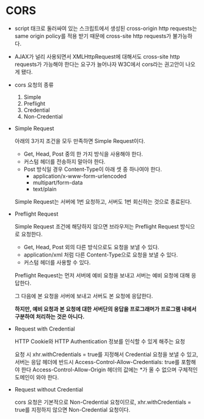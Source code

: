 # CORS

- script 태크로 둘러싸여 있는 스크립트에서 생성된 cross-origin http requests는 same origin policy를 적용 받기 때문에 cross-site http requests가 불가능하다.
- AJAX가 널리 사용되면서 XMLHttpRequest에 대해서도 cross-site http requests가 가능해야 한다는 요구가 늘어나자 W3C에서 cors라는 권고안이 나오게 됐다.
- cors 요청의 종류
  1. Simple
  2. Preflight
  3. Credential
  4. Non-Credential



- Simple Request

  아래의 3가지 조건을 모두 만족하면 Simple Request이다.

  - Get, Head, Post 중의 한 가지 방식을 사용해야 한다.
  - 커스텀 헤더를 전송하지 말아야 한다.
  - Post 방식일 경우 Content-Type이 아래 셋 중 하나여야 한다.
    - application/x-www-form-urlencoded
    - multipart/form-data
    - text/plain

  Simple Request는 서버에 1번 요청하고, 서버도 1번 회신하는 것으로 종료된다.

  

- Preflight Request

  Simple Request 조건에 해당하지 않으면 브라우저는 Preflight Request 방식으로 요청한다.

  - Get, Head, Post 외의 다른 방식으로도 요청을 보낼 수 있다.
  - application/xml 처럼 다른 Content-Type으로 요청을 보낼 수 있다.
  - 커스텀 헤더를 사용할 수 있다.

  Preflight Request는 먼저 서버에 예비 요청을 보내고 서버는 예비 요청에 대해 응답한다.

  그 다음에 본 요청을 서버에 보내고 서버도 본 요청에 응답한다.

  **하지만, 예비 요청과 본 요청에 대한 서버단의 응답을 프로그래머가 프로그램 내에서 구분하여 처리하는 것은 아니다.**



- Request with Credential

  HTTP Cookie와 HTTP Authentication 정보를 인식할 수 있게 해주는 요청

  요청 시 xhr.withCredentials = true를 지정해서 Credential 요청을 보낼 수 있고, 서버는 응답 헤더에 반드시 Access-Control-Allow-Credentials: true를 포함해야 한다 Access-Control-Allow-Origin 헤더의 값에는 *가 올 수 없으며 구체적인 도메인이 와야 한다.



- Request without Credential

  cors 요청은 기본적으로 Non-Credential 요청이므로, xhr.withCredentials = true를 지정하지 않으면 Non-Credential 요청이다.